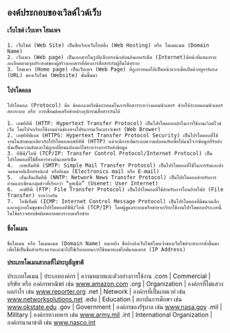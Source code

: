 ## องค์ประกอบของเวิลด์ไวด์เว็บ

#### เว็บไซต์ เว็บเพจ โฮมเพจ

    1. เว็บไซต์ (Web Site) เป็นชื่อเรียกเว็บโฮสติ้ง (Web Hosting) หรือ โดเมนเนม (Domain Name) 
    2. เว็บเพจ (Web page) เป็นเอกสารในรูปอิเล็กทรอนิกส์บนอินเทอร์เน็ต (Internet)มีหน้าที่แสดงรายละเอียดตามจุดประสงค์ของผู้สร้างเอกสารที่ต้องการสื่อสารกับผู้อื่นได้ทราบ
    3. โฮมเพจ (Home page) เป็นเว็บเพจ (Web Page) ที่ถูกกำหนดให้เป็นหน้าแรกเมื่อเปิดด้วยยูอาร์แอล (URL) ของเว็บไซต์ (Website) นั้นขึ้นมา 

#### โปรโตคอล

    โปรโตคอล (Protocol) คือ ข้อตกลงหรือข้อกำหนดในการสื่อสารระหว่างคอมพิวเตอร์ ช่วยให้ระบบคอมพิวเตอร์สองระบบ หรือ การเชื่อมต่อเครือข่ายต่างอุปกรณ์สื่อสารกันได้ 

    1. เอชทีทีพี (HTTP: Hypertext Transfer Protocol) เป็นโปรโตคอลหลักในการใช้งานเวิลด์ไวด์เว็บ โดยไปจะเรียกใช้งานผ่านช่องทางโปรแกรมเว็บเบราว์เซอร์ (Web Brower) 
    2. เอชทีทีพีเอส (HTTPS: Hypertext Transfer Protocol Security) เป็นโปรโตคอลที่ใช้งานในลักษณะเดียวกับโปรโตคอลเอชทีทีพี (HTTP) แต่จะมีการเพิ่มระบบความปลอดภัยเพื่อให้แน่ใจว่าข้อมูลที่รับส่งนั้นเป็นความลับและไม่ถูกเปลี่ยนแปลงแก้ไขระหว่างการรับส่งข้อมูล 
    3. ทีซีพี/ไอพี (TCP/IP: Transfer Control Protocol/Internet Protocol) เป็นโปรโตคอลที่ใช้สื่อสารทางอินเทอร์เน็ต 
    4.  เอสเอ็มทีพี (SMTP: Simple Mail Transfer Protocol) เป็นโปรโตคอลที่ใช้ในการรับและส่งจดหมายอิเล็กทรอนิกส์ หรืออีเมล (Electronics mail หรือ E-mail) 
    5.  เอ็นเอ็นเอ็มทีพี (NNTP: Network News Transfer Protocol) เป็นโปรโตคอลสำหรับการอ่านและเขียนกลุ่มข่าวที่เรียกว่า “ยูสเน็ต” (Usenet: User Internet)
    6.  เอฟทีพี (FTP: File Transfer Protocol) เป็นโปรโตคอลที่ใช้สำหรับการโอนย้ายไฟล์ (File Transfer) ระหว่างกัน
    7.  ไอซีเอ็มพี (ICMP: Internet Control Message Protocol) เป็นโปรโตคอลที่มีขนาดเล็กและอยู่ภายในชุดของโปรโตคอลทีซีพี/ไอพี (TCP/IP) โดยผู้ดูแลระบบเครือข่ายจะเรียกใช้งานโปรโตคอลประเภทนี้ในใช้ตรวจสอบข้อผิดพลาดของระบบเครือข่าย

#### ชื่อโดเมน

    ชื่อโดเมน หรือ โดเมนเนม (Domain Name) หมายถึง ชื่ออ้างอิงเว็บไซต์โดยเจ้าของเว็บไซต์จะทำการตั้งขึ้นมาเพื่อใช้เป็นชื่อสำหรับจดจำและนำไปใช้เรียกแทนการใช้หมายเลขไอพีแอดเดรส (IP Address) 

**ประเภทโดเมนสากลที่ไม่ระบุสัญชาติ**

ประเภทโดเมน	| ประเภทองค์กร | ความหมายและตัวอย่างการใช้งาน
.com | Commercial	| บริษัท หรือ องค์กรพาณิชย์ เช่น www.amazon.com
.org |	Organization | องค์กรที่ไม่แสวงผลกำไร เช่น www.reporter.org
.net |	Network	| องค์กรที่เป็นเกตเวย์ เช่น www.networksolutions.net
.edu |	Education |	สถาบันการศึกษา เช่น www.okstate.edu
.gov |	Government | องค์กรของรัฐบาล เช่น www.nasa.gov
.mil |	Military | องค์กรทางทหาร เช่น www.army.mil
.int |	International Organization |	องค์กรนานาชาติ เช่น www.nasco.int